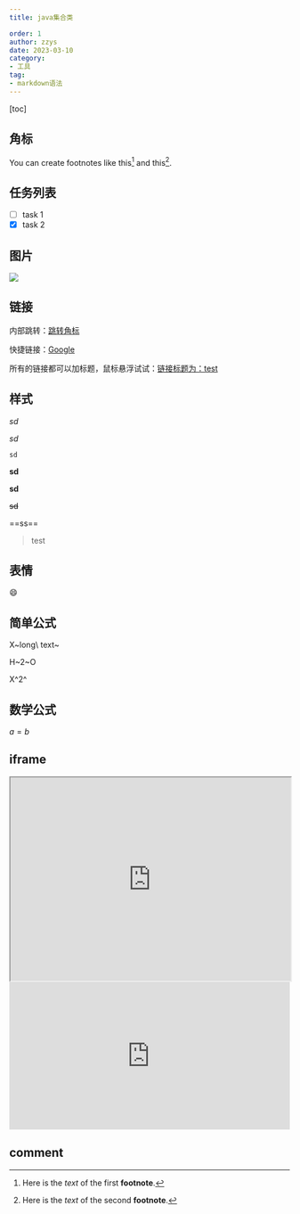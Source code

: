 ```yaml
---
title: java集合类

order: 1
author: zzys
date: 2023-03-10
category:
- 工具
tag:
- markdown语法
---
```




[toc]

## 角标

You can create footnotes like this[^fn1] and this[^fn2].

## 任务列表

- [ ] task 1
- [x] task 2

## 图片

![](https://blog-zzys.oss-cn-beijing.aliyuncs.com/articles/ebdf76de22da51a3c6f512d81e5ecde5.png)

## 链接

内部跳转：[跳转角标](#角标)

快捷链接：[Google][]

所有的链接都可以加标题，鼠标悬浮试试：[链接标题为：test](http://baidu.com "test")

## 样式

_sd_

*sd*

`sd`

**sd**

__sd__

~~sd~~

==ss==

> test

## 表情

:smile:

## 简单公式

X~long\ text~

H~2~O

X^2^

## 数学公式

$a = b$

## iframe

<iframe height='365' src='https://www.mubu.com/doc/2Ught8SETJ6#m' style='width: 100%;'></iframe>

<iframe height='265' scrolling='no' title='Fancy Animated SVG Menu' src='http://codepen.io/jeangontijo/embed/OxVywj/?height=265&theme-id=0&default-tab=css,result&embed-version=2' frameborder='no' allowtransparency='true' allowfullscreen='true' style='width: 100%;'></iframe>

## comment

<!-- I am some comments
not end, not end...
here the comment ends -->






[Google]:http://baidu.com	"May be redirect to Baidu"
[^fn1]: Here is the *text* of the first **footnote**.
[^fn2]: Here is the *text* of the second **footnote**.

